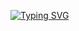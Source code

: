 [![Typing SVG](https://readme-typing-svg.demolab.com/?lines=Welcome+to+my+Home!;Dota+offlaner+who+retired+early)](https://git.io/typing-svg)
